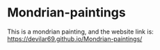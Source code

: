 # Mondrian-paintings
This is a mondrian painting, and the website link is:
https://devilar69.github.io/Mondrian-paintings/
